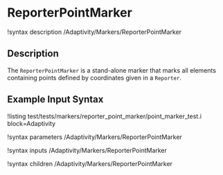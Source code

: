 # ReporterPointMarker

!syntax description /Adaptivity/Markers/ReporterPointMarker

## Description

The `ReporterPointMarker` is a stand-alone marker that marks all
elements containing points defined by coordinates given in a `Reporter`.


## Example Input Syntax

!listing test/tests/markers/reporter_point_marker/point_marker_test.i block=Adaptivity

!syntax parameters /Adaptivity/Markers/ReporterPointMarker

!syntax inputs /Adaptivity/Markers/ReporterPointMarker

!syntax children /Adaptivity/Markers/ReporterPointMarker
